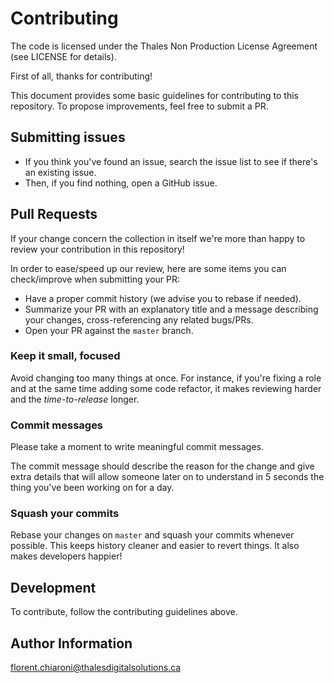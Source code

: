 # Contributing

The code is licensed under the Thales Non Production License Agreement (see LICENSE for details).

First of all, thanks for contributing!

This document provides some basic guidelines for contributing to this repository. To propose improvements, feel free to submit a PR.

## Submitting issues

* If you think you've found an issue, search the issue list to see if there's an existing issue.
* Then, if you find nothing, open a GitHub issue.

## Pull Requests

If your change concern the collection in itself we're more than happy to review your contribution in this repository!

In order to ease/speed up our review, here are some items you can check/improve when submitting your PR:

  * Have a proper commit history (we advise you to rebase if needed).
  * Summarize your PR with an explanatory title and a message describing your changes, cross-referencing any related bugs/PRs.
  * Open your PR against the `master` branch.

### Keep it small, focused

Avoid changing too many things at once. For instance, if you're fixing a role and at the same time adding some code refactor, it makes reviewing harder and the _time-to-release_ longer.

### Commit messages

Please take a moment to write meaningful commit messages.

The commit message should describe the reason for the change and give extra details that will allow someone later on to understand in 5 seconds the thing you've been working on for a day.

### Squash your commits

Rebase your changes on `master` and squash your commits whenever possible. This keeps history cleaner and easier to revert things. It also makes developers happier!

## Development

To contribute, follow the contributing guidelines above.

## Author Information

florent.chiaroni@thalesdigitalsolutions.ca